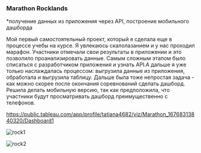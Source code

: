 ### Marathon Rocklands
*получение данных из приложения через API, построение мобильного дашборда

Мой первый самостоятельный проект, который я сделала еще в процессе учебы на курсе. Я увлекаюсь скалолазанием и у нас проходил марафон. Участники отмечали свои результаты в приложении и это позволило проанализировать данные. Самым сложным этапом было списаться с разработчиком приложения и узнать API.А дальше я уже только наслаждалась процессом: выгрузила данные из приложения, обработала и выгрузила таблицу. Дальше была тоже непростая задача - как можно скорее после окончания соревнований сделать дашборд. Решила делать мобильную версию, так как предположила, что участники будут просматривать дашборд преимущественно с телефонов. 

https://public.tableau.com/app/profile/tatiana4682/viz/Marathon_16768313840320/Dashboard1

![rock1](https://github.com/t-skarlygina/rocklands/assets/128238543/496287f9-9531-4e35-b25b-179f51449838)

![rock2](https://github.com/t-skarlygina/rocklands/assets/128238543/fb96016e-fac5-41c1-93b8-c648cd554823)
